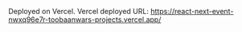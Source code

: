 Deployed on Vercel.
Vercel deployed URL: https://react-next-event-nwxq96e7r-toobaanwars-projects.vercel.app/
